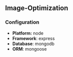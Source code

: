 ## Image-Optimization

### Configuration
- **Platform:** node
- **Framework**: express
- **Database**: mongodb
- **ORM**: mongoose